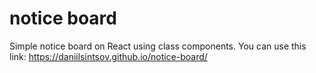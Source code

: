 # notice board

Simple notice board on React using class components. You can use this
link: https://daniilsintsov.github.io/notice-board/

